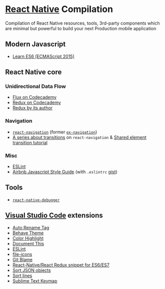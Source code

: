 # [React Native][react-native] Compilation
Compilation of React Native resources, tools, 3rd-party components which are minimal but powerful to build your next Production mobile application

## Modern Javascript

* [Learn ES6 (ECMAScript 2015)][learn-es6]

## React Native core

### Unidirectional Data Flow

* [Flux on Codecademy][learn-flux-codecademy]
* [Redux on Codecademy][learn-redux-codecademy]
* [Redux by its author][learn-redux-author]

### Navigation

* [`react-navigation`][react-navigation] (former [`ex-navigation`][ex-navigation])
* [A series about transitions][transitions-tutorial] on `react-navigation` & [Shared element transition tutorial][shared-element]

### Misc

* [ESLint][eslint-getting-started]
* [Airbnb Javascript Style Guide][airbnb-js-style-guide] (with `.eslintrc` [gist][airbnb-eslint-gist])

## Tools

* [`react-native-debugger`][react-native-debugger]

## [Visual Studio Code](https://code.visualstudio.com/) extensions

* [Auto Rename Tag][vscode-auto-rename-tag]
* [Behave Theme][vscode-behave]
* [Color Highlight][vscode-color-highlight]
* [Document This][vscode-docthis]
* [ESLint][vscode-eslint]
* [file-icons][vscode-file-icons]
* [Git Blame][vscode-gitblame]
* [React-Native/React Redux snippet for ES6/ES7][vscode-react-native-react-redux]
* [Sort JSON objects][vscode-sort-json]
* [Sort lines][vscode-sort-lines]
* [Sublime Text Keymap][vscode-sublime-keybindings]


[learn-es6]: https://egghead.io/courses/learn-es6-ecmascript-2015
[learn-flux-codecademy]: https://www.youtube.com/watch?v=PvjNglsyOHs&index=9&list=PLoYCgNOIyGABj2GQSlDRjgvXtqfDxKm5b
[learn-redux-codecademy]: https://www.youtube.com/watch?v=1w-oQ-i1XB8&index=15&list=PLoYCgNOIyGABj2GQSlDRjgvXtqfDxKm5b
[learn-redux-author]: https://egghead.io/courses/getting-started-with-redux

[react-native]: https://facebook.github.io/react-native/
[react-navigation]: https://reactnavigation.org/
[ex-navigation]: https://github.com/expo/ex-navigation

[eslint-getting-started]: http://eslint.org/docs/user-guide/getting-started
[airbnb-js-style-guide]: https://github.com/airbnb/javascript
[airbnb-eslint-gist]: https://gist.github.com/ethan605/4097d5e633397d14ad51b2e7c9810780

[transitions-tutorial]: http://www.reactnativediary.com/2016/12/20/navigation-experimental-custom-transition-1.html
[shared-element]: http://www.reactnativediary.com/2017/01/23/react-navigation-shared-element-transition-1.html

[react-native-debugger]: https://github.com/jhen0409/react-native-debugger

[vscode-auto-rename-tag]: https://marketplace.visualstudio.com/items?itemName=formulahendry.auto-rename-tag
[vscode-behave]: https://marketplace.visualstudio.com/items?itemName=balmor.behave
[vscode-color-highlight]: https://marketplace.visualstudio.com/items?itemName=naumovs.color-highlight
[vscode-docthis]: https://marketplace.visualstudio.com/items?itemName=joelday.docthis
[vscode-eslint]: https://marketplace.visualstudio.com/items?itemName=dbaeumer.vscode-eslint
[vscode-file-icons]: https://marketplace.visualstudio.com/items?itemName=file-icons.file-icons
[vscode-gitblame]: https://marketplace.visualstudio.com/items?itemName=waderyan.gitblame
[vscode-react-native-react-redux]: https://marketplace.visualstudio.com/items?itemName=EQuimper.react-native-react-redux
[vscode-sort-json]: https://marketplace.visualstudio.com/items?itemName=richie5um2.vscode-sort-json
[vscode-sort-lines]: https://marketplace.visualstudio.com/items?itemName=Tyriar.sort-lines
[vscode-sublime-keybindings]: https://marketplace.visualstudio.com/items?itemName=ms-vscode.sublime-keybindings